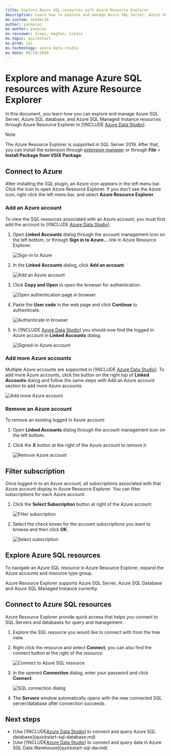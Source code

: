 ```yaml
---
title: Explore Azure SQL resources with Azure Resource Explorer
description: Learn how to explore and manage Azure SQL Server, Azure SQL Database, and Azure SQL Managed Instance through Azure Resource Explorer.
ms.custom: seodec18
author: yanancai
ms.author: yanacai
ms.reviewer: alayu, maghan, sstein
ms.topic: quickstart
ms.prod: sql
ms.technology: azure-data-studio
ms.date: 09/24/2018
---
```


# Explore and manage Azure SQL resources with Azure Resource Explorer

In this document, you learn how you can explore and manage Azure SQL Server, Azure SQL database, and Azure SQL Managed Instance resources through Azure Resource Explorer in [!INCLUDE [Azure Data Studio](../includes/name-sos-short.md)].

>[!NOTE]
>The Azure Resource Explorer is supported in SQL Server 2019. After that, you can install the extension through [extension manager](extensions.md) or through **File** > **Install Package from VSIX Package**.

## Connect to Azure

After installing the SQL plugin, an Azure icon appears in the left menu bar. Click the icon to open Azure Resource Explorer. If you don't see the Azure icon, right click the left menu bar, and select **Azure Resource Explorer**.

### Add an Azure account

To view the SQL resources associated with an Azure account, you must first add the account to [!INCLUDE [Azure Data Studio](../includes/name-sos-short.md)].

1. Open **Linked Accounts** dialog through the account management icon on the left bottom, or through **Sign in to Azure...** link in Azure Resource Explorer.

    ![Sign-in to Azure](media/azure-resource-explorer/sign-in-to-azure.png)

2. In the **Linked Accounts** dialog, click **Add an account**.

    ![Add an Azure account](media/azure-resource-explorer/add-an-azure-account.png)

3. Click **Copy and Open** to open the browser for authentication.

    ![Open authentication page in browser](media/azure-resource-explorer/open-authentication-in-browser.png)

4. Paste the **User code** in the web page and click **Continue** to authenticate.

    ![Authenticate in browser](media/azure-resource-explorer/authenticate-in-browser.png)

5. In [!INCLUDE [Azure Data Studio](../includes/name-sos-short.md)] you should now find the logged in Azure account in **Linked Accounts** dialog.

    ![Signed-in Azure account](media/azure-resource-explorer/signed-in-azure-account.png)

### Add more Azure accounts

Multiple Azure accounts are supported in [!INCLUDE [Azure Data Studio](../includes/name-sos-short.md)]. To add more Azure accounts, click the button on the right top of **Linked Accounts** dialog and follow the same steps with Add an Azure account section to add more Azure accounts.

![Add more Azure account](media/azure-resource-explorer/add-more-azure-account.png)

### Remove an Azure account

To remove an existing logged in Azure account:

1. Open **Linked Accounts** dialog through the account management icon on the left bottom.
2. Click the **X** button at the right of the Azure account to remove it.

    ![Remove Azure account](media/azure-resource-explorer/remove-azure-account.png)

## Filter subscription

Once logged in to an Azure account, all subscriptions associated with that Azure account display in Azure Resource Explorer. You can filter subscriptions for each Azure account.

1. Click the **Select Subscription** button at right of the Azure account.

   ![Filter subscription](media/azure-resource-explorer/filter-subscription.png)

2. Select the check boxes for the account subscriptions you want to browse and then click **OK**.

   ![Select subscription](media/azure-resource-explorer/select-subscription.png)

## Explore Azure SQL resources

To navigate an Azure SQL resource in Azure Resource Explorer, expand the Azure accounts and resource type group.

Azure Resource Explorer supports Azure SQL Server, Azure SQL Database and Azure SQL Managed Instance currently.

## Connect to Azure SQL resources

Azure Resource Explorer provide quick access that helps you connect to SQL Servers and databases for query and management.

1. Explore the SQL resource you would like to connect with from the tree view.
2. Right click the resource and select **Connect**, you can also find the connect button at the right of the resource.

   ![Connect to Azure SQL resource](media/azure-resource-explorer/connect-to-azure-sql-resource.png)

3. In the opened **Connection** dialog, enter your password and click **Connect**.

   ![SQL connection dialog](media/azure-resource-explorer/sql-connection-dialog.png)
4. The **Servers** window automatically opens with the new connected SQL server/database after connection succeeds.

## Next steps

- [Use [!INCLUDE[Azure Data Studio](../includes/name-sos-short.md)] to connect and query Azure SQL database](quickstart-sql-database.md)
- [Use [!INCLUDE[Azure Data Studio](../includes/name-sos-short.md)] to connect and query data in Azure SQL Data Warehouse](quickstart-sql-dw.md)